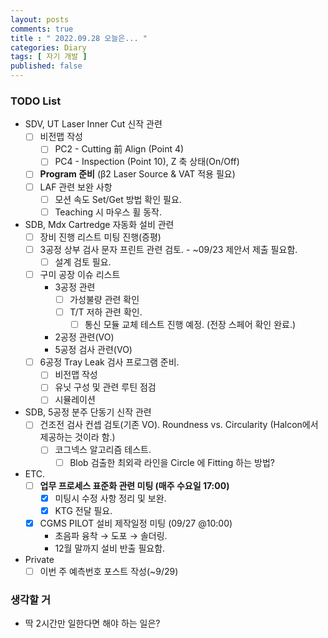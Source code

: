 ```yaml
---
layout: posts
comments: true
title : " 2022.09.28 오늘은... "
categories: Diary
tags: [ 자기 개발 ]
published: false
---
```


### TODO List

- SDV, UT Laser Inner Cut 신작 관련
  - [ ] 비전맵 작성
    - [ ] PC2 - Cutting 前 Align (Point 4)
    - [ ] PC4 - Inspection (Point 10), Z 축 상태(On/Off)
  - [ ] **Program 준비** (β2 Laser Source & VAT 적용 필요)
  - [ ] LAF 관련 보완 사항
    - [ ] 모션 속도 Set/Get 방법 확인 필요.
    - [ ] Teaching 시 마우스 휠 동작.

- SDB, Mdx Cartredge 자동화 설비 관련
  - [ ] 장비 진행 리스트 미팅 진행(증평)
  - [ ] 3공정 상부 검사 문자 프린트 관련 검토. - ~09/23 제안서 제출 필요함.
    - [ ] 설계 검토 필요.
  - [ ] 구미 공장 이슈 리스트
    - 3공정 관련
      - [ ] 가성불량 관련 확인
      - [ ] T/T 저하 관련 확인.
        - [ ] 통신 모듈 교체 테스트 진행 예정. (전장 스페어 확인 완료.)
    - 2공정 관련(VO)
    - 5공정 검사 관련(VO)
  - [ ] 6공정 Tray Leak 검사 프로그램 준비.
    - [ ] 비전맵 작성
    - [ ] 유닛 구성 및 관련 루틴 점검
    - [ ] 시뮬레이션

- SDB, 5공정 분주 단동기 신작 관련
  - [ ] 건조전 검사 컨셉 검토(기존 VO). Roundness vs. Circularity (Halcon에서 제공하는 것이라 함.)
    - [ ] 코그넥스 알고리즘 테스트.
      - [ ] Blob 검출한 최외곽 라인을 Circle 에 Fitting 하는 방법?

- ETC.
  - [ ] **업무 프로세스 표준화 관련 미팅 (매주 수요일 17:00)**
    - [x] 미팅시 수정 사항 정리 및 보완.
    - [x] KTG 전달 필요.
  - [x] CGMS PILOT 설비 제작일정 미팅 (09/27 @10:00)
    - 초음파 융착 → 도포 → 솔더링.
    - 12월 말까지 설비 반출 필요함.

- Private
  - [ ] 이번 주 예측번호 포스트 작성(~9/29)

### 생각할 거

- 딱 2시간만 일한다면 해야 하는 일은?
